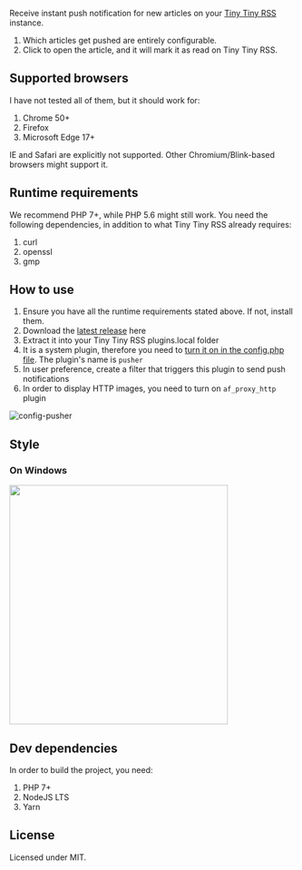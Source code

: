 Receive instant push notification for new articles on your [Tiny Tiny RSS](https://tt-rss.org/)
instance.

1. Which articles get pushed are entirely configurable.
2. Click to open the article, and it will mark it as read on Tiny Tiny RSS.

## Supported browsers
I have not tested all of them, but it should work for:
1. Chrome 50+
2. Firefox 
3. Microsoft Edge 17+

IE and Safari are explicitly not supported. Other Chromium/Blink-based browsers might support it.

## Runtime requirements
We recommend PHP 7+, while PHP 5.6 might still work. You need the following dependencies,
in addition to what Tiny Tiny RSS already requires:
1. curl
2. openssl
3. gmp

## How to use
1. Ensure you have all the runtime requirements stated above. If not, install them.
2. Download the [latest release](https://github.com/powerivq/ttrss-pusher/releases/tag/0.9) here
3. Extract it into your Tiny Tiny RSS plugins.local folder
4. It is a system plugin, therefore you need to [turn it on in the config.php file](https://git.tt-rss.org/fox/tt-rss/wiki/Plugins). The plugin's name is `pusher`
5. In user preference, create a filter that triggers this plugin to send push notifications
6. In order to display HTTP images, you need to turn on `af_proxy_http` plugin

![config-pusher](https://user-images.githubusercontent.com/1321403/79706856-7be7f000-826f-11ea-971f-f0b38dd3b139.png)

## Style
### On Windows
<img src="https://user-images.githubusercontent.com/1321403/79706886-91f5b080-826f-11ea-8e81-2e07ba4b1b68.png" width="385" height="422">

## Dev dependencies
In order to build the project, you need:
1. PHP 7+
2. NodeJS LTS
3. Yarn

## License
Licensed under MIT.
